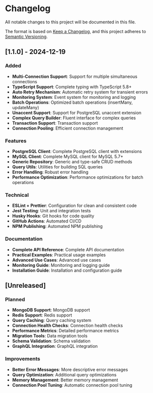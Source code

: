 # Changelog

All notable changes to this project will be documented in this file.

The format is based on [Keep a Changelog](https://keepachangelog.com/en/1.0.0/),
and this project adheres to [Semantic Versioning](https://semver.org/spec/v2.0.0.html).

## [1.1.0] - 2024-12-19

### Added

- **Multi-Connection Support**: Support for multiple simultaneous connections
- **TypeScript Support**: Complete typing with TypeScript 5.8+
- **Auto Retry Mechanism**: Automatic retry system for transient errors
- **Monitoring System**: Event system for monitoring and logging
- **Batch Operations**: Optimized batch operations (insertMany, updateMany)
- **Unaccent Support**: Support for PostgreSQL unaccent extension
- **Complex Query Builder**: Fluent interface for complex queries
- **Transaction Support**: Transaction support
- **Connection Pooling**: Efficient connection management

### Features

- **PostgreSQL Client**: Complete PostgreSQL client with extensions
- **MySQL Client**: Complete MySQL client for MySQL 5.7+
- **Generic Repository**: Generic and type-safe CRUD methods
- **Query Utils**: Utilities for building SQL queries
- **Error Handling**: Robust error handling
- **Performance Optimization**: Performance optimizations for batch operations

### Technical

- **ESLint + Prettier**: Configuration for clean and consistent code
- **Jest Testing**: Unit and integration tests
- **Husky Hooks**: Git hooks for code quality
- **GitHub Actions**: Automated CI/CD
- **NPM Publishing**: Automated NPM publishing

### Documentation

- **Complete API Reference**: Complete API documentation
- **Practical Examples**: Practical usage examples
- **Advanced Use Cases**: Advanced use cases
- **Monitoring Guide**: Monitoring and logging guide
- **Installation Guide**: Installation and configuration guide

## [Unreleased]

### Planned

- **MongoDB Support**: MongoDB support
- **Redis Support**: Redis support
- **Query Caching**: Query caching system
- **Connection Health Checks**: Connection health checks
- **Performance Metrics**: Detailed performance metrics
- **Migration Tools**: Data migration tools
- **Schema Validation**: Schema validation
- **GraphQL Integration**: GraphQL integration

### Improvements

- **Better Error Messages**: More descriptive error messages
- **Query Optimization**: Additional query optimizations
- **Memory Management**: Better memory management
- **Connection Pool Tuning**: Automatic connection pool tuning
